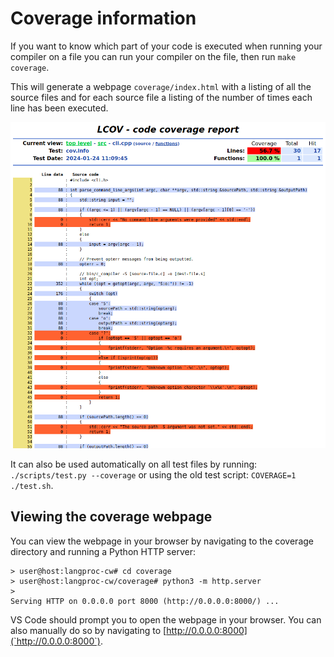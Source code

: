 Coverage information
====================

If you want to know which part of your code is executed when running your compiler on a file you can run your compiler on the file, then run `make coverage`.

This will generate a webpage `coverage/index.html` with a listing of all the source files and for each source file a listing of the number of times each line has been executed.

![Index.html screenshot](./coverage_example.png)

It can also be used automatically on all test files by running: `./scripts/test.py --coverage` or using the old test script: `COVERAGE=1 ./test.sh`.

## Viewing the coverage webpage

You can view the webpage in your browser by navigating to the coverage directory and running a Python HTTP server:

```console
> user@host:langproc-cw# cd coverage
> user@host:langproc-cw/coverage# python3 -m http.server
>
Serving HTTP on 0.0.0.0 port 8000 (http://0.0.0.0:8000/) ...
```

VS Code should prompt you to open the webpage in your browser.
You can also manually do so by navigating to [http://0.0.0.0:8000](`http://0.0.0.0:8000`).
